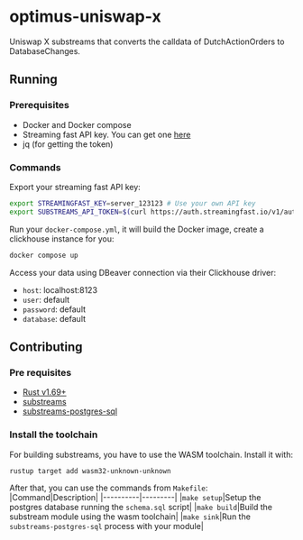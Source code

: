 # optimus-uniswap-x

Uniswap X substreams that converts the calldata of DutchActionOrders to DatabaseChanges.

## Running

### Prerequisites

- Docker and Docker compose
- Streaming fast API key. You can get one [here](https://app.streamingfast.io/)
- jq (for getting the token)

### Commands

Export your streaming fast API key: 

```bash
export STREAMINGFAST_KEY=server_123123 # Use your own API key
export SUBSTREAMS_API_TOKEN=$(curl https://auth.streamingfast.io/v1/auth/issue -s --data-binary '{"api_key":"'$STREAMINGFAST_KEY'"}' | jq -r .token)
```

Run your `docker-compose.yml`, it will build the Docker image, create a clickhouse instance for you:

```bash
docker compose up
```

Access your data using DBeaver connection via their Clickhouse driver:
- `host`: localhost:8123
- `user`: default
- `password`: default
- `database`: default


## Contributing

### Pre requisites

- [Rust v1.69+](https://rustup.rs/)
- [substreams](https://github.com/streamingfast/substreams/releases)
- [substreams-postgres-sql](https://github.com/streamingfast/substreams-sink-sql/releases)


### Install the toolchain

For building substreams, you have to use the WASM toolchain. Install it with:
```bash
rustup target add wasm32-unknown-unknown
```

After that, you can use the commands from `Makefile`:
|Command|Description|
|----------|---------|
|`make setup`|Setup the postgres database running the `schema.sql` script|
|`make build`|Build the substream module using the wasm toolchain|
|`make sink`|Run the `substreams-postgres-sql` process with your module|
